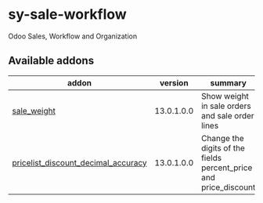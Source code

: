 # sy-sale-workflow
Odoo Sales, Workflow and Organization

[//]: # (addons)

Available addons
----------------
addon | version | summary
--- | --- | ---
[sale_weight](sale_weight/) | 13.0.1.0.0 | Show weight in sale orders and sale order lines
[pricelist_discount_decimal_accuracy](pricelist_discount_decimal_accuracy/) | 13.0.1.0.0 | Change the digits of the fields percent_price and price_discount

[//]: # (end addons)
